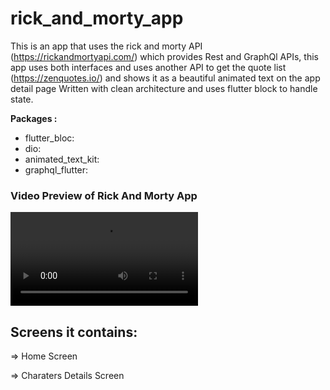 
# rick_and_morty_app

This is an app that uses the rick and morty API (https://rickandmortyapi.com/) which provides Rest and GraphQl APIs, this app uses both interfaces and uses another API to get the quote list (https://zenquotes.io/) and shows it as a beautiful animated text on the app detail page Written with clean architecture and uses flutter block to handle state.

**Packages :**
   
- flutter_bloc: 
- dio: 
- animated_text_kit: 
- graphql_flutter:


### Video Preview of Rick And Morty App

![Preview](/rick_morty_app.mp4)

## Screens it contains:

=> Home Screen

=> Charaters Details Screen
